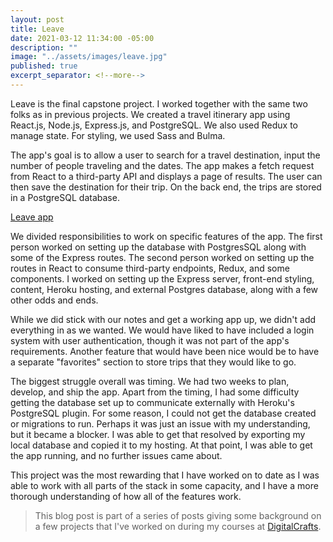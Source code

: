 ```yaml
---
layout: post
title: Leave 
date: 2021-03-12 11:34:00 -05:00
description: ""
image: "../assets/images/leave.jpg"
published: true
excerpt_separator: <!--more-->
---
```


Leave is the final capstone project. I worked together with the same two folks as in previous projects. We created a travel itinerary app using React.js, Node.js, Express.js, and PostgreSQL. We also used Redux to manage state. For styling, we used Sass and Bulma. <!--more--> 

The app's goal is to allow a user to search for a travel destination, input the number of people traveling and the dates. The app makes a fetch request from React to a third-party API and displays a page of results. The user can then save the destination for their trip. On the back end, the trips are stored in a PostgreSQL database. 

[Leave app](https://powerful-brushlands-03027.herokuapp.com/)

We divided responsibilities to work on specific features of the app. The first person worked on setting up the database with PostgresSQL along with some of the Express routes. The second person worked on setting up the routes in React to consume third-party endpoints, Redux, and some components. I worked on setting up the Express server, front-end styling, content, Heroku hosting, and external Postgres database, along with a few other odds and ends. 

While we did stick with our notes and get a working app up, we didn't add everything in as we wanted. We would have liked to have included a login system with user authentication, though it was not part of the app's requirements. Another feature that would have been nice would be to have a separate "favorites" section to store trips that they would like to go. 

The biggest struggle overall was timing. We had two weeks to plan, develop, and ship the app. Apart from the timing, I had some difficulty getting the database set up to communicate externally with Heroku's PostgreSQL plugin. For some reason, I could not get the database created or migrations to run. Perhaps it was just an issue with my understanding, but it became a blocker. I was able to get that resolved by exporting my local database and copied it to my hosting. At that point, I was able to get the app running, and no further issues came about. 

This project was the most rewarding that I have worked on to date as I was able to work with all parts of the stack in some capacity, and I have a more thorough understanding of how all of the features work.  

> This blog post is part of a series of posts giving some background on a few projects that I've worked on during my courses at [DigitalCrafts](https://www.digitalcrafts.com/).